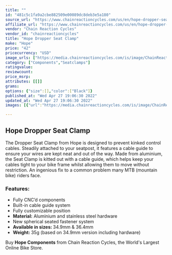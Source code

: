 ```yaml
---
title: ""
id: "481c5c1fa9a2cbe882509e00089dc8deb3e5a180"
source_url: "https://www.chainreactioncycles.com/us/en/hope-dropper-seat-clamp/rp-prod128153"
affiliate_url: "https://www.chainreactioncycles.com/us/en/hope-dropper-seat-clamp/rp-prod128153"
vendor: "Chain Reaction Cycles"
vendor_id: "chainreactioncycles"
title: "Hope Dropper Seat Clamp"
make: "Hope"
price: "42"
pricecurrency: "USD"
image_urls: ["https://media.chainreactioncycles.com/is/image/ChainReactionCycles/prod128153_Black_NE_01?wid=500&hei=505"]
category: ["Components","Seatclamps"]
ratingvalue: 
reviewcount: 
price_msrp: 
attributes: [[]]
grams: 
options: {"size":[],"color":["Black"]}
published_at: "Wed Apr 27 19:06:30 2022"
updated_at: "Wed Apr 27 19:06:30 2022"
images: [{"url":"https://media.chainreactioncycles.com/is/image/ChainReactionCycles/prod128153_Black_NE_01?wid=500&hei=505","path":"full/b558c370499ac7d4cc1a9c29071135cc98e934b0.jpg","checksum":"20d33f9f07a70ef734776cd5c1add3a1","status":"downloaded"}]

---
```

<h2 class="from-description-field">Hope Dropper Seat Clamp</h2>
<p>The Dropper Seat Clamp from Hope is designed to prevent kinked control cables. Steadily attached to your seatpost, it features a cable guide to ensure your wires are kept neat and out of the way.&nbsp;Made from aluminium, the Seat Clamp is kitted out with a cable guide, which helps keep your cables tight to your bike frame whilst allowing them to move without restriction. An ingenious fix to a common problem many MTB (mountain bike) riders face.&nbsp;</p>
<h3>Features:</h3>
<ul>
<li>Fully CNC&rsquo;d components</li>
<li>Built-in cable guide system</li>
<li>Fully customizable position</li>
<li><strong>Material:</strong> Aluminium and stainless steel hardware</li>
<li>New spherical seated fastener system</li>
<li><strong>Available in sizes:&nbsp;</strong>34.9mm &amp; 36.4mm</li>
<li><strong>Weight:&nbsp;</strong>35g (based on 34.9mm version including hardware)</li>
</ul>
<p class="from-description-field">Buy&nbsp;<strong>Hope Components</strong>&nbsp;from Chain Reaction Cycles, the World's Largest Online Bike Store.</p>